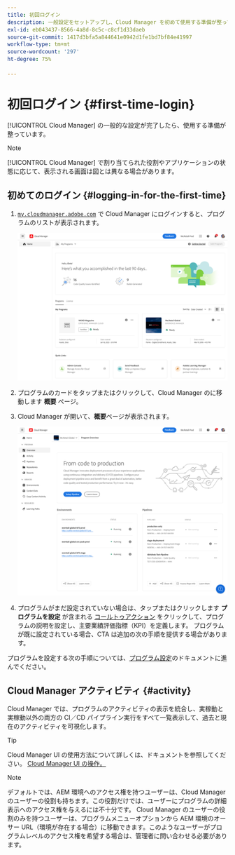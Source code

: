 ```yaml
---
title: 初回ログイン
description: 一般設定をセットアップし、Cloud Manager を初めて使用する準備が整っている場合は、このページの手順に従ってください。
exl-id: eb043437-8566-4a8d-8c5c-c8cf1d33daeb
source-git-commit: 1417d3bfa5a844641e0942d1fe1bd7bf84e41997
workflow-type: tm+mt
source-wordcount: '297'
ht-degree: 75%

---
```



# 初回ログイン {#first-time-login}

[!UICONTROL Cloud Manager] の一般的な設定が完了したら、使用する準備が整っています。

>[!NOTE]
>
>[!UICONTROL Cloud Manager] で割り当てられた役割やアプリケーションの状態に応じて、表示される画面は図とは異なる場合があります。

## 初めてのログイン {#logging-in-for-the-first-time}

1. [`my.cloudmanager.adobe.com`](https://my.cloudmanager.adobe.com/) で Cloud Manager にログインすると、プログラムのリストが表示されます。

   ![Cloud Manager コンソール](/help/assets/cloud-manager-console.png)

1. プログラムのカードをタップまたはクリックして、Cloud Manager のに移動します **概要** ページ。

1. Cloud Manager が開いて、**概要**&#x200B;ページが表示されます。

   ![Cloud Manager の概要ページ](/help/assets/program-overview-page.png)

1. プログラムがまだ設定されていない場合は、タップまたはクリックします **プログラムを設定** が含まれる [コールトゥアクション](/help/getting-started/navigation.md#cta) をクリックして、プログラムの説明を設定し、主要業績評価指標（KPI）を定義します。 プログラムが既に設定されている場合、CTA は追加の次の手順を提供する場合があります。

プログラムを設定する次の手順については、[プログラム設定](/help/getting-started/program-setup.md)のドキュメントに進んでください。

## Cloud Manager アクティビティ {#activity}

Cloud Manager では、プログラムのアクティビティの表示を統合し、実稼動と実稼動以外の両方の CI／CD パイプライン実行をすべて一覧表示して、過去と現在のアクティビティを可視化します。

>[!TIP]
>
>Cloud Manager UI の使用方法について詳しくは、ドキュメントを参照してください。 [Cloud Manager UI の操作。](/help/getting-started/navigation.md)

>[!NOTE]
>
>デフォルトでは、AEM 環境へのアクセス権を持つユーザーは、Cloud Manager のユーザーの役割も持ちます。この役割だけでは、ユーザーにプログラムの詳細表示へのアクセス権を与えるには不十分です。 Cloud Manager のユーザーの役割のみを持つユーザーは、プログラムメニューオプションから AEM 環境のオーサー URL（環境が存在する場合）に移動できます。このようなユーザーがプログラムレベルのアクセス権を希望する場合は、管理者に問い合わせる必要があります。
